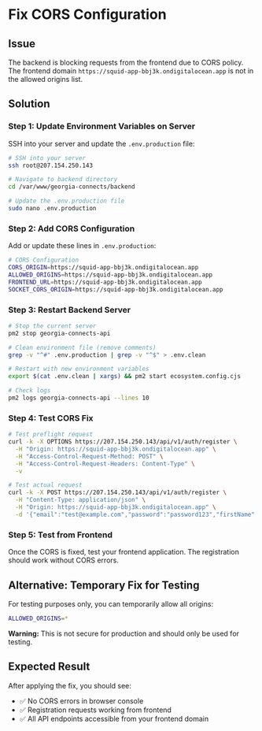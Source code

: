 # Fix CORS Configuration

## Issue
The backend is blocking requests from the frontend due to CORS policy. The frontend domain `https://squid-app-bbj3k.ondigitalocean.app` is not in the allowed origins list.

## Solution

### Step 1: Update Environment Variables on Server

SSH into your server and update the `.env.production` file:

```bash
# SSH into your server
ssh root@207.154.250.143

# Navigate to backend directory
cd /var/www/georgia-connects/backend

# Update the .env.production file
sudo nano .env.production
```

### Step 2: Add CORS Configuration

Add or update these lines in `.env.production`:

```bash
# CORS Configuration
CORS_ORIGIN=https://squid-app-bbj3k.ondigitalocean.app
ALLOWED_ORIGINS=https://squid-app-bbj3k.ondigitalocean.app
FRONTEND_URL=https://squid-app-bbj3k.ondigitalocean.app
SOCKET_CORS_ORIGIN=https://squid-app-bbj3k.ondigitalocean.app
```

### Step 3: Restart Backend Server

```bash
# Stop the current server
pm2 stop georgia-connects-api

# Clean environment file (remove comments)
grep -v "^#" .env.production | grep -v "^$" > .env.clean

# Restart with new environment variables
export $(cat .env.clean | xargs) && pm2 start ecosystem.config.cjs

# Check logs
pm2 logs georgia-connects-api --lines 10
```

### Step 4: Test CORS Fix

```bash
# Test preflight request
curl -k -X OPTIONS https://207.154.250.143/api/v1/auth/register \
  -H "Origin: https://squid-app-bbj3k.ondigitalocean.app" \
  -H "Access-Control-Request-Method: POST" \
  -H "Access-Control-Request-Headers: Content-Type" \
  -v

# Test actual request
curl -k -X POST https://207.154.250.143/api/v1/auth/register \
  -H "Content-Type: application/json" \
  -H "Origin: https://squid-app-bbj3k.ondigitalocean.app" \
  -d '{"email":"test@example.com","password":"password123","firstName":"Test","lastName":"User"}'
```

### Step 5: Test from Frontend

Once the CORS is fixed, test your frontend application. The registration should work without CORS errors.

## Alternative: Temporary Fix for Testing

For testing purposes only, you can temporarily allow all origins:

```bash
ALLOWED_ORIGINS=*
```

**Warning:** This is not secure for production and should only be used for testing.

## Expected Result

After applying the fix, you should see:
- ✅ No CORS errors in browser console
- ✅ Registration requests working from frontend
- ✅ All API endpoints accessible from your frontend domain
